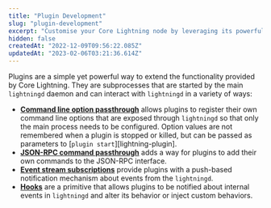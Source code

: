 ```yaml
---
title: "Plugin Development"
slug: "plugin-development"
excerpt: "Customise your Core Lightning node by leveraging its powerful modular architecture via plugins."
hidden: false
createdAt: "2022-12-09T09:56:22.085Z"
updatedAt: "2023-02-06T03:21:36.614Z"
---
```

Plugins are a simple yet powerful way to extend the functionality provided by Core Lightning. They are subprocesses that are started by the main `lightningd` daemon and can interact with `lightningd` in a variety of ways:

- **[Command line option passthrough](doc:a-day-in-the-life-of-a-plugin)** allows plugins to register their own command line options that are exposed through `lightningd` so that only the main process needs to be configured. Option values are not remembered when a plugin is stopped or killed, but can be passed as parameters to [`plugin start`][lightning-plugin].
- **[JSON-RPC command passthrough](doc:json-rpc-passthrough)** adds a way for plugins to add their own commands to the JSON-RPC interface.
- **[Event stream subscriptions](doc:event-notifications)** provide plugins with a push-based notification mechanism about events from the `lightningd`.
- **[Hooks](doc:hooks)** are a primitive that allows plugins to be notified about internal events in `lightningd` and alter its behavior or inject custom behaviors.